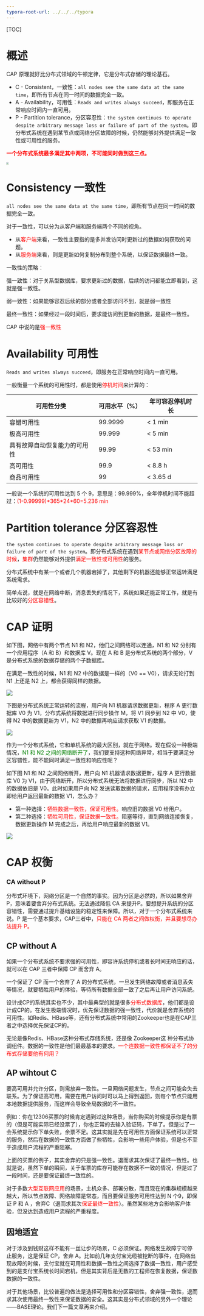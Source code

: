 ```yaml
---
typora-root-url: ../../../typora
---
```


[TOC]

# 概述

CAP 原理就好比分布式领域的牛顿定律，它是分布式存储的理论基石。

- C - Consistent，一致性：`all nodes see the same data at the same time`，即所有节点在同一时间的数据完全一致。
- A - Availability，可用性：`Reads and writes always succeed`，即服务在正常响应时间内一直可用。
- P - Partition tolerance，分区容忍性：`the system continues to operate despite arbitrary message loss or failure of part of the system`。即分布式系统在遇到某节点或网络分区故障的时候，仍然能够对外提供满足一致性或可用性的服务。

<font color=red>**一个分布式系统最多满足其中两项，不可能同时做到这三点。**</font>



<img src="/images/distributed/WX20230206-102040.png" style="zoom: 40%;" />





# Consistency 一致性

`all nodes see the same data at the same time`，即所有节点在同一时间的数据完全一致。

对于一致性，可以分为从客户端和服务端两个不同的视角。

- 从<font color=red>客户端</font>来看，一致性主要指的是多并发访问时更新过的数据如何获取的问题。
- 从<font color=red>服务端</font>来看，则是更新如何复制分布到整个系统，以保证数据最终一致。



一致性的策略：

强一致性：对于关系型数据库，要求更新过的数据，后续的访问都能立即看到，这就是强一致性。

弱一致性：如果能够容忍后续的部分或者全部访问不到，就是弱一致性

最终一致性：如果经过一段时间后，要求能访问到更新的数据，是最终一致性。

CAP 中说的是<font color=red>强一致性</font>



# Availability 可用性

`Reads and writes always succeed`，即服务在正常响应时间内一直可用。

一般衡量一个系统的可用性时，都是使用<font color=red>停机时间</font>来计算的：

| 可用性分类                   | 可用水平（%） | 年可容忍停机时长 |
| ---------------------------- | ------------- | ---------------- |
| 容错可用性                   | 99.9999       | < 1 min          |
| 极高可用性                   | 99.999        | < 5 min          |
| 具有故障自动恢复能力的可用性 | 99.99         | < 53 min         |
| 高可用性                     | 99.9          | < 8.8 h          |
| 商品可用性                   | 99            | < 3.65 d         |

一般说一个系统的可用性达到 5 个 9，意思是：99.999%，全年停机时间不能超过：<font color=red>(1-0.99999)*365\*24\*60=5.236 min</font>



# Partition tolerance 分区容忍性

`the system continues to operate despite arbitrary message loss or failure of part of the system`。即分布式系统在遇到<font color=red>某节点或网络分区故障的时候</font>，<font color=red>集群</font>仍然能够对外提供<font color=red>满足一致性或可用性</font>的服务。

分布式系统中有某一个或者几个机器宕掉了，其他剩下的机器还能够正常运转满足系统需求。

简单点说，就是在网络中断，消息丢失的情况下，系统如果还能正常工作，就是有比较好的<font color=red>分区容错性</font>。



# CAP 证明

如下图，网络中有两个节点 N1 和 N2，他们之间网络可以连通，N1 和 N2 分别有一个应用程序（A 和 B）和数据库 V。现在 A 和 B 是分布式系统的两个部分，V 是分布式系统的数据存储的两个子数据库。

在满足一致性的时候，N1 和 N2 中的数据是一样的（V0 == V0），请求无论打到 N1 上还是 N2 上，都会获得同样的数据。

![](/images/distributed/WX20230206-175409.png)

下图是分布式系统正常运转的流程，用户向 N1 机器请求数据更新，程序 A 更行数据库 V0 为 V1，分布式系统将数据进行同步操作 M，将 V1 同步到 N2 中 V0，使得 N2 中的数据更新为 V1，N2 中的数据再响应请求获取 V1 的数据。



![](/images/distributed/WX20230206-195944@2x.png)



作为一个分布式系统，它和单机系统的最大区别，就在于网络。现在假设一种极端情况，<font color=green>N1 和 N2 之间的网络断开了</font>，我们要支持这种网络异常，相当于要满足分区容错性，能不能同时满足一致性和响应性呢？

如下图 N1 和 N2 之间网络断开，用户向 N1 机器请求数据更新，程序 A 更行数据库 V0 为 V1，由于网络断开，所以分布式系统无法将数据进行同步，所以 N2 中的数据依旧是 V0。此时如果用户向 N2 发送读取数据的请求，应用程序没有办立即给用户返回最新的数据 V1，怎么办？

- 第一种选择：<font color=red>牺牲数据一致性，保证可用性。</font>响应旧的数据 V0 给用户。
- 第二种选择：<font color=red>牺牲可用性，保证数据一致性。</font>阻塞等待，直到网络连接恢复，数据更新操作 M 完成之后，再给用户响应最新的数据 V1。



![](/images/distributed/WX20230206-200001@2x.png)





# CAP 权衡



### CA without P

分布式环境下，网络分区是一个自然的事实。因为分区是必然的，所以如果舍弃P，意味着要舍弃分布式系统。无法通过降低 CA 来提升P。要想提升系统的分区容错性，需要通过提升基础设施的稳定性来保障。所以，对于一个分布式系统来说。P 是一个基本要求，CAP三者中，<font color=red>只能在 CA 两者之间做权衡，并且要想尽办法提升 P。</font>



## CP without A

如果一个分布式系统不要求强的可用性，即容许系统停机或者长时间无响应的话，就可以在 CAP 三者中保障 CP 而舍弃 A。

一个保证了 CP 而一个舍弃了 A 的分布式系统，一旦发生网络故障或者消息丢失等情况，就要牺牲用户的体验，等待所有数据全部一致了之后再让用户访问系统。



设计成CP的系统其实也不少，其中最典型的就是很多<font color=red>分布式数据库</font>，他们都是设计成CP的。在发生极端情况时，优先保证数据的强一致性，代价就是舍弃系统的可用性。如Redis、HBase等，还有分布式系统中常用的Zookeeper也是在CAP三者之中选择优先保证CP的。

无论是像Redis、HBase这种分布式存储系统，还是像 Zookeeper这 种分布式协调组件。数据的一致性是他们最最基本的要求。<font color=red>一个连数据一致性都保证不了的分布式存储要他有何用？</font>



## AP wihtout C

要高可用并允许分区，则需放弃一致性。一旦网络问题发生，节点之间可能会失去联系。为了保证高可用，需要在用户访问时可以马上得到返回，则每个节点只能用本地数据提供服务，而这样会导致全局数据的不一致性。



例如：你在12306买票的时候肯定遇到过这种场景，当你购买的时候提示你是有票的（但是可能实际已经没票了），你也正常的去输入验证码，下单了。但是过了一会系统提示你下单失败，余票不足。这其实就是先在可用性方面保证系统可以正常的服务，然后在数据的一致性方面做了些牺牲，会影响一些用户体验，但是也不至于造成用户流程的严重阻塞。



上面的买票的例子，其实舍弃的只是强一致性。退而求其次保证了最终一致性。也就是说，虽然下单的瞬间，关于车票的库存可能存在数据不一致的情况，但是过了一段时间，还是要保证最终一致性的。



对于多数<font color=red>大型互联网应用</font>的场景，主机众多、部署分散，而且现在的集群规模越来越大，所以节点故障、网络故障是常态，而且要保证服务可用性达到 N 个9，即保证 P 和 A ，舍弃C（退而求其次<font color=red>保证最终一致性</font>）。虽然某些地方会影响客户体验，但没达到造成用户流程的严重程度。



## 因地适宜

对于涉及到钱财这样不能有一丝让步的场景，C 必须保证。网络发生故障宁可停止服务，这是保证 CP，舍弃 A。比如前几年支付宝光缆被挖断的事件，在网络出现故障的时候，支付宝就在可用性和数据一致性之间选择了数据一致性，用户感受到的是支付宝系统长时间宕机，但是其实背后是无数的工程师在恢复数据，保证数数据的一致性。



对于其他场景，比较普遍的做法是选择可用性和分区容错性，舍弃强一致性，退而求其次使用最终一致性来保证数据的安全。这其实是分布式领域的另外一个理论——BASE理论。我们下一篇文章再来介绍。
